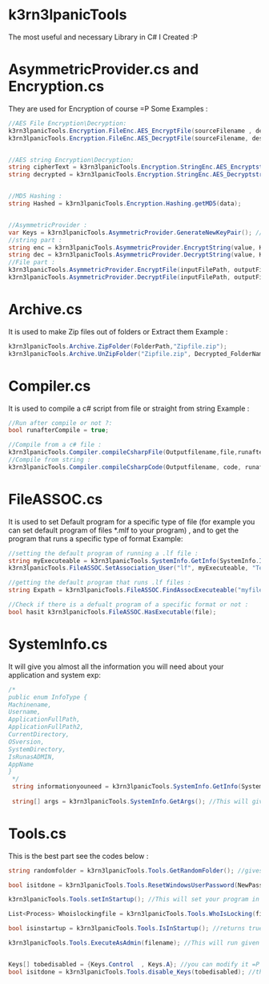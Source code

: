 # k3rn3lpanicTools
 The most useful and necessary Library in C# I Created :P

# AsymmetricProvider.cs and Encryption.cs
They are used for Encryption of course =P
Some Examples : 
```C#
//AES File Encryption\Decryption:
k3rn3lpanicTools.Encryption.FileEnc.AES_EncryptFile(sourceFilename , destinationFilename , password , iterations);
k3rn3lpanicTools.Encryption.FileEnc.AES_DecryptFile(sourceFilename, destinationFilename, password, iterations);


//AES string Encryption\Decryption:
string cipherText = k3rn3lpanicTools.Encryption.StringEnc.AES_Encryptstr(clearText, password);
string decrypted = k3rn3lpanicTools.Encryption.StringEnc.AES_Decryptstr(cipherText, password);


//MD5 Hashing :
string Hashed = k3rn3lpanicTools.Encryption.Hashing.getMD5(data);


//AsymmetricProvider :
var Keys = k3rn3lpanicTools.AsymmetricProvider.GenerateNewKeyPair(); //Creates a Key Pair for encryption
//string part :
string enc = k3rn3lpanicTools.AsymmetricProvider.EncryptString(value, Keys.PublicKey);
string dec = k3rn3lpanicTools.AsymmetricProvider.DecryptString(value, Keys.PrivateKey);
//File part :
k3rn3lpanicTools.AsymmetricProvider.EncryptFile(inputFilePath, outputFilePath, Keys.PublicKey);
k3rn3lpanicTools.AsymmetricProvider.DecryptFile(inputFilePath, outputFilePath, Keys.PrivateKey);
```

# Archive.cs
It is used to make Zip files out of folders or Extract them
Example :
```C#
k3rn3lpanicTools.Archive.ZipFolder(FolderPath,"Zipfile.zip");
k3rn3lpanicTools.Archive.UnZipFolder("Zipfile.zip", Decrypted_FolderName);
```

# Compiler.cs
It is used to compile a c# script from file or straight from string
Example :
```C#
//Run after compile or not ?:
bool runafterCompile = true;

//Compile from a c# file : 
k3rn3lpanicTools.Compiler.compileCsharpFile(Outputfilename,file,runafterCompile);
//Compile from string : 
k3rn3lpanicTools.Compiler.compileCsharpCode(Outputfilename, code, runafterCompile);
```
# FileASSOC.cs
It is used to set Default program for a specific type of file (for example you can set default program of files \*.mlf to your program) , and to get the program that runs a specific type of format
Example:
```C#
//setting the default program of running a .lf file :
string myExecuteable = k3rn3lpanicTools.SystemInfo.GetInfo(SystemInfo.InfoType.ApplicationFullPath);
k3rn3lpanicTools.FileASSOC.SetAssociation_User("lf", myExecuteable, "Test Lib.exe");

//getting the default program that runs .lf files :
string Expath = k3rn3lpanicTools.FileASSOC.FindAssocExecuteable("myfile.lf");

//Check if there is a defualt program of a specific format or not :
bool hasit k3rn3lpanicTools.FileASSOC.HasExecutable(file);
```

# SystemInfo.cs
It will give you almost all the information you will need about your application and system
exp:
```C#
/*
public enum InfoType {
Machinename,
Username,
ApplicationFullPath,
ApplicationFullPath2,
CurrentDirectory,
OSversion,
SystemDirectory,
IsRunasADMIN,
AppName
}
 */
 string informationyouneed = k3rn3lpanicTools.SystemInfo.GetInfo(SystemInfo.InfoType.Itemfromlistabove:P);
 
 string[] args = k3rn3lpanicTools.SystemInfo.GetArgs(); //This will give you args that your file is called with
```

# Tools.cs
This is the best part
see the codes below : 
```C#
string randomfolder = k3rn3lpanicTools.Tools.GetRandomFolder(); //gives you a random and valid(with ok permissions) folder that is not in C drive

bool isitdone = k3rn3lpanicTools.Tools.ResetWindowsUserPassword(NewPass); //it will reset the password of windows to your string (Needs to be run as admin)

k3rn3lpanicTools.Tools.setInStartup(); //This will set your program in startup (with registry keys) and take care of it

List<Process> Whoislockingfile = k3rn3lpanicTools.Tools.WhoIsLocking(filename); //this will return a list of proccess that are using given file

bool isinstartup = k3rn3lpanicTools.Tools.IsInStartup(); //returns true if your program is in startup

k3rn3lpanicTools.Tools.ExecuteAsAdmin(filename); //This will run given file as administrator


Keys[] tobedisabled = {Keys.Control  , Keys.A}; //you can modify it =P
bool isitdone = k3rn3lpanicTools.Tools.disable_Keys(tobedisabled); //this will disable using given keys when app is running (keys will be disabled even outside the program window)
```
